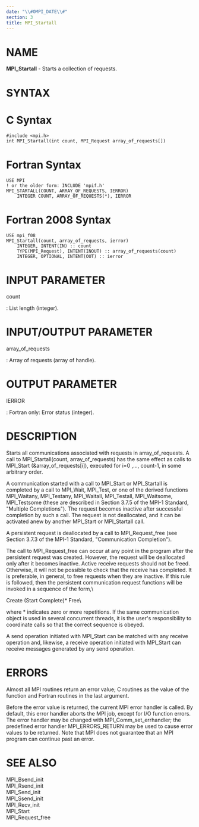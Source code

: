 ```yaml
---
date: "\\#OMPI_DATE\\#"
section: 3
title: MPI_Startall
---
```


NAME
====

**MPI_Startall** - Starts a collection of requests.

SYNTAX
======

C Syntax
========

    #include <mpi.h>
    int MPI_Startall(int count, MPI_Request array_of_requests[])

Fortran Syntax
==============

    USE MPI
    ! or the older form: INCLUDE 'mpif.h'
    MPI_STARTALL(COUNT, ARRAY_OF_REQUESTS, IERROR)
    	INTEGER	COUNT, ARRAY_OF_REQUESTS(*), IERROR

Fortran 2008 Syntax
===================

    USE mpi_f08
    MPI_Startall(count, array_of_requests, ierror)
    	INTEGER, INTENT(IN) :: count
    	TYPE(MPI_Request), INTENT(INOUT) :: array_of_requests(count)
    	INTEGER, OPTIONAL, INTENT(OUT) :: ierror

INPUT PARAMETER
===============

count

:   List length (integer).

INPUT/OUTPUT PARAMETER
======================

array_of_requests

:   Array of requests (array of handle).

OUTPUT PARAMETER
================

IERROR

:   Fortran only: Error status (integer).

DESCRIPTION
===========

Starts all communications associated with requests in array_of_requests.
A call to MPI_Startall(count, array_of_requests) has the same effect as
calls to MPI_Start (&array_of_requests\[i\]), executed for i=0 ,\...,
count-1, in some arbitrary order.

A communication started with a call to MPI_Start or MPI_Startall is
completed by a call to MPI_Wait, MPI_Test, or one of the derived
functions MPI_Waitany, MPI_Testany, MPI_Waitall, MPI_Testall,
MPI_Waitsome, MPI_Testsome (these are described in Section 3.7.5 of the
MPI-1 Standard, \"Multiple Completions\"). The request becomes inactive
after successful completion by such a call. The request is not
deallocated, and it can be activated anew by another MPI_Start or
MPI_Startall call.

A persistent request is deallocated by a call to MPI_Request_free (see
Section 3.7.3 of the MPI-1 Standard, \"Communication Completion\").

The call to MPI_Request_free can occur at any point in the program after
the persistent request was created. However, the request will be
deallocated only after it becomes inactive. Active receive requests
should not be freed. Otherwise, it will not be possible to check that
the receive has completed. It is preferable, in general, to free
requests when they are inactive. If this rule is followed, then the
persistent communication request functions will be invoked in a sequence
of the form,\

Create (Start Complete)\* Free\

where \* indicates zero or more repetitions. If the same communication
object is used in several concurrent threads, it is the user\'s
responsibility to coordinate calls so that the correct sequence is
obeyed.

A send operation initiated with MPI_Start can be matched with any
receive operation and, likewise, a receive operation initiated with
MPI_Start can receive messages generated by any send operation.

ERRORS
======

Almost all MPI routines return an error value; C routines as the value
of the function and Fortran routines in the last argument.

Before the error value is returned, the current MPI error handler is
called. By default, this error handler aborts the MPI job, except for
I/O function errors. The error handler may be changed with
MPI_Comm_set_errhandler; the predefined error handler MPI_ERRORS_RETURN
may be used to cause error values to be returned. Note that MPI does not
guarantee that an MPI program can continue past an error.

SEE ALSO
========

MPI_Bsend_init\
MPI_Rsend_init\
MPI_Send_init\
MPI_Ssend_init\
MPI_Recv_init\
MPI_Start\
MPI_Request_free
